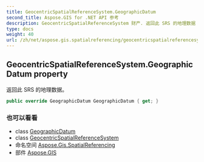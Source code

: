 ```yaml
---
title: GeocentricSpatialReferenceSystem.GeographicDatum
second_title: Aspose.GIS for .NET API 参考
description: GeocentricSpatialReferenceSystem 财产. 返回此 SRS 的地理数据
type: docs
weight: 40
url: /zh/net/aspose.gis.spatialreferencing/geocentricspatialreferencesystem/geographicdatum/
---
```

## GeocentricSpatialReferenceSystem.GeographicDatum property

返回此 SRS 的地理数据。

```csharp
public override GeographicDatum GeographicDatum { get; }
```

### 也可以看看

* class [GeographicDatum](../../geographicdatum/)
* class [GeocentricSpatialReferenceSystem](../)
* 命名空间 [Aspose.Gis.SpatialReferencing](../../geocentricspatialreferencesystem/)
* 部件 [Aspose.GIS](../../../)


